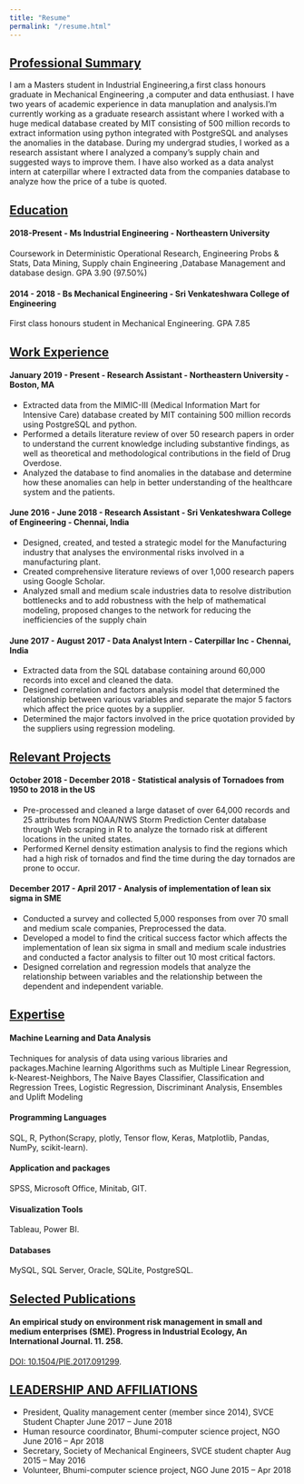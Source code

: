 ```yaml
---
title: "Resume"
permalink: "/resume.html"
---
```



## <ins>Professional Summary</ins>
I am a Masters student in Industrial Engineering,a first class honours graduate in Mechanical Engineering ,a computer and data enthusiast. I have two years of academic experience in data manuplation and analysis.I’m currently working as a graduate research assistant where I worked with a huge medical database created by MIT consisting of 500 million records to extract information using python integrated with PostgreSQL and analyses the anomalies in the database. During my undergrad studies, I worked as a research assistant where I analyzed a company’s supply chain and suggested ways to improve them. I have also worked as a data analyst intern at caterpillar where I extracted data from the companies database to analyze how the price of a tube is quoted. 

## <ins> Education</ins>

#### 2018-Present - Ms Industrial Engineering  - Northeastern University

 Coursework in  Deterministic Operational Research, Engineering Probs & Stats, Data Mining, Supply chain Engineering ,Database Management and database design. GPA 3.90 (97.50%)

#### 2014 - 2018 - Bs Mechanical Engineering - Sri Venkateshwara College of Engineering

First class honours student in Mechanical Engineering. GPA 7.85

## <ins>Work Experience</ins>

#### January 2019 - Present - Research Assistant - Northeastern University - Boston, MA

- Extracted data from the MIMIC-III (Medical Information Mart for Intensive Care) database created by MIT containing 500
million records using PostgreSQL and python.
- Performed a details literature review of over 50 research papers in order to understand the current knowledge including
substantive findings, as well as theoretical and methodological contributions in the field of Drug Overdose.
- Analyzed the database to find anomalies in the database and determine how these anomalies can help in better understanding
of the healthcare system and the patients.

#### June 2016 - June 2018 - Research Assistant - Sri Venkateshwara College of Engineering - Chennai, India

- Designed, created, and tested a strategic model for the Manufacturing industry that analyses the environmental risks
involved in a manufacturing plant.
- Created comprehensive literature reviews of over 1,000 research papers using Google Scholar.
- Analyzed small and medium scale industries data to resolve distribution bottlenecks and to add robustness with the help of
mathematical modeling, proposed changes to the network for reducing the inefficiencies of the supply chain

#### June 2017 - August 2017 - Data Analyst Intern - Caterpillar Inc - Chennai, India

- Extracted data from the SQL database containing around 60,000 records into excel and cleaned the data.
- Designed correlation and factors analysis model that determined the relationship between various variables and separate
the major 5 factors which affect the price quotes by a supplier.
- Determined the major factors involved in the price quotation provided by the suppliers using regression modeling.

## <ins>Relevant Projects</ins>

#### October 2018 - December 2018 - Statistical analysis of Tornadoes from 1950 to 2018 in the US

- Pre-processed and cleaned a large dataset of over 64,000 records and 25 attributes from NOAA/NWS Storm Prediction
Center database through Web scraping in R to analyze the tornado risk at different locations in the united states.
- Performed Kernel density estimation analysis to find the regions which had a high risk of tornados and find the time during
the day tornados are prone to occur. 

#### December 2017 - April 2017 - Analysis of implementation of lean six sigma in SME

- Conducted a survey and collected 5,000 responses from over 70 small and medium scale companies, Preprocessed the
data.
- Developed a model to find the critical success factor which affects the implementation of lean six sigma in small and
medium scale industries and conducted a factor analysis to filter out 10 most critical factors.
- Designed correlation and regression models that analyze the relationship between variables and the relationship between
the dependent and independent variable. 

## <ins>Expertise</ins>

#### Machine Learning and Data Analysis

Techniques for analysis of data using various libraries and packages.Machine learning Algorithms such as Multiple Linear
Regression, k-Nearest-Neighbors, The Naive Bayes
Classifier, Classification and
Regression Trees, Logistic Regression, Discriminant Analysis, Ensembles and Uplift
Modeling

#### Programming Languages

SQL, R, Python(Scrapy, plotly, Tensor flow, Keras, Matplotlib, Pandas, NumPy, scikit-learn).

#### Application and packages

SPSS, Microsoft Office, Minitab, GIT.

#### Visualization Tools

Tableau, Power BI.

#### Databases

MySQL, SQL Server, Oracle, SQLite, PostgreSQL.

## <ins>Selected Publications</ins>

#### An empirical study on environment risk management in small and medium enterprises (SME). Progress in Industrial Ecology, An International Journal. 11. 258.
[DOI: 10.1504/PIE.2017.091299](http://www.inderscience.com/offer.php?id=91299).

## <ins>LEADERSHIP AND AFFILIATIONS</ins>

- President, Quality management center (member since 2014), SVCE Student Chapter June 2017 – June 2018
- Human resource coordinator, Bhumi-computer science project, NGO June 2016 – Apr 2018
- Secretary, Society of Mechanical Engineers, SVCE student chapter Aug 2015 – May 2016
- Volunteer, Bhumi-computer science project, NGO June 2015 – Apr 2018